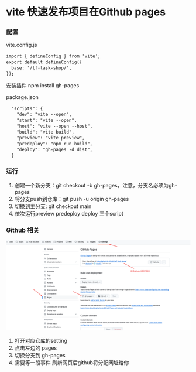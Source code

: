 # vite 快速发布项目在Github pages

### 配置

vite.config.js
```agsl
import { defineConfig } from 'vite';
export default defineConfig({
  base: '/lf-task-shop/',
});
```

安装插件 npm install gh-pages

package.json
```agsl
  "scripts": {
    "dev": "vite --open",
    "start": "vite --open",
    "host": "vite --open --host",
    "build": "vite build",
    "preview": "vite preview",
    "predeploy": "npm run build",
    "deploy": "gh-pages -d dist",
  }
```

### 运行
1. 创建一个新分支：git checkout -b gh-pages，注意，分支名必须为gh-pages
2. 将分支push到仓库：git push -u origin gh-pages
3. 切换到主分支: git checkout main
4. 依次运行preview predeploy deploy 三个script

### Github 相关
![img.png](img.png)
1. 打开对应仓库的setting
2. 点击左边的 pages
3. 切换分支到 gh-pages
4. 需要等一段事件 刷新网页后github将分配网址给你
